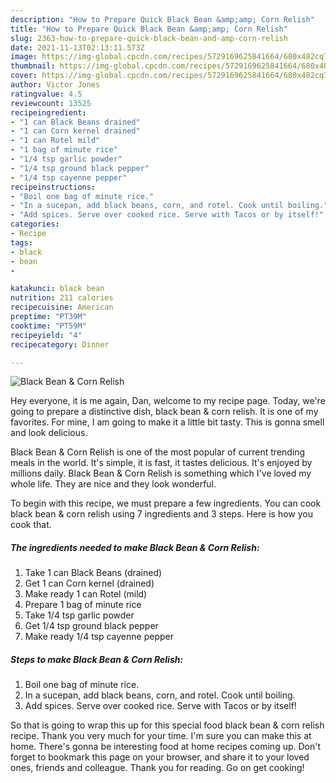 ```yaml
---
description: "How to Prepare Quick Black Bean &amp;amp; Corn Relish"
title: "How to Prepare Quick Black Bean &amp;amp; Corn Relish"
slug: 2363-how-to-prepare-quick-black-bean-and-amp-corn-relish
date: 2021-11-13T02:13:11.573Z
image: https://img-global.cpcdn.com/recipes/5729169625841664/680x482cq70/black-bean-corn-relish-recipe-main-photo.jpg
thumbnail: https://img-global.cpcdn.com/recipes/5729169625841664/680x482cq70/black-bean-corn-relish-recipe-main-photo.jpg
cover: https://img-global.cpcdn.com/recipes/5729169625841664/680x482cq70/black-bean-corn-relish-recipe-main-photo.jpg
author: Victor Jones
ratingvalue: 4.5
reviewcount: 13525
recipeingredient:
- "1 can Black Beans drained"
- "1 can Corn kernel drained"
- "1 can Rotel mild"
- "1 bag of minute rice"
- "1/4 tsp garlic powder"
- "1/4 tsp ground black pepper"
- "1/4 tsp cayenne pepper"
recipeinstructions:
- "Boil one bag of minute rice."
- "In a sucepan, add black beans, corn, and rotel. Cook until boiling."
- "Add spices. Serve over cooked rice. Serve with Tacos or by itself!"
categories:
- Recipe
tags:
- black
- bean
- 

katakunci: black bean  
nutrition: 211 calories
recipecuisine: American
preptime: "PT39M"
cooktime: "PT59M"
recipeyield: "4"
recipecategory: Dinner

---
```



![Black Bean &amp; Corn Relish](https://img-global.cpcdn.com/recipes/5729169625841664/680x482cq70/black-bean-corn-relish-recipe-main-photo.jpg)

Hey everyone, it is me again, Dan, welcome to my recipe page. Today, we're going to prepare a distinctive dish, black bean &amp; corn relish. It is one of my favorites. For mine, I am going to make it a little bit tasty. This is gonna smell and look delicious.



Black Bean &amp; Corn Relish is one of the most popular of current trending meals in the world. It's simple, it is fast, it tastes delicious. It's enjoyed by millions daily. Black Bean &amp; Corn Relish is something which I've loved my whole life. They are nice and they look wonderful.


To begin with this recipe, we must prepare a few ingredients. You can cook black bean &amp; corn relish using 7 ingredients and 3 steps. Here is how you cook that.

<!--inarticleads1-->

##### The ingredients needed to make Black Bean &amp; Corn Relish:

1. Take 1 can Black Beans (drained)
1. Get 1 can Corn kernel (drained)
1. Make ready 1 can Rotel (mild)
1. Prepare 1 bag of minute rice
1. Take 1/4 tsp garlic powder
1. Get 1/4 tsp ground black pepper
1. Make ready 1/4 tsp cayenne pepper




<!--inarticleads2-->

##### Steps to make Black Bean &amp; Corn Relish:

1. Boil one bag of minute rice.
1. In a sucepan, add black beans, corn, and rotel. Cook until boiling.
1. Add spices. Serve over cooked rice. Serve with Tacos or by itself!




So that is going to wrap this up for this special food black bean &amp; corn relish recipe. Thank you very much for your time. I'm sure you can make this at home. There's gonna be interesting food at home recipes coming up. Don't forget to bookmark this page on your browser, and share it to your loved ones, friends and colleague. Thank you for reading. Go on get cooking!
